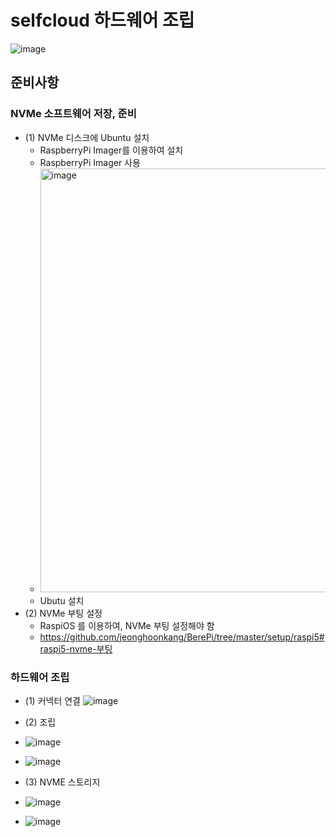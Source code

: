 # selfcloud 하드웨어 조립

![image](https://github.com/jeonghoonkang/selfcloud/assets/4180063/a9088c86-22a6-474b-ac08-cd082944676b)


## 준비사항

### NVMe 소프트웨어 저장, 준비
- (1) NVMe 디스크에 Ubuntu 설치
  - RaspberryPi Imager를 이용하여 설치
  - RaspberryPi Imager 사용 
  - <img width="678" alt="image" src="https://github.com/jeonghoonkang/selfcloud/assets/4180063/fb523df3-e096-4796-82e3-f94d9931376d">
  - Ubutu 설치
- (2) NVMe 부팅 설정
  - RaspiOS 를 이용하여, NVMe 부팅 설정해야 함
  - https://github.com/jeonghoonkang/BerePi/tree/master/setup/raspi5#raspi5-nvme-부팅
  
### 하드웨어 조립 
- (1) 커넥터 연결
![image](https://github.com/jeonghoonkang/selfcloud/assets/4180063/063900fd-a036-47ad-a26e-0eb004157bc7)

- (2) 조립
- ![image](https://github.com/jeonghoonkang/selfcloud/assets/4180063/b713c465-cf68-41a9-8eed-61abfae197af)
- ![image](https://github.com/jeonghoonkang/selfcloud/assets/4180063/d943e763-4328-4668-b06f-16907314aa9b)

- (3) NVME 스토리지
- ![image](https://github.com/jeonghoonkang/selfcloud/assets/4180063/2aca320c-4f36-4bbd-881a-014a2f234b55)
- ![image](https://github.com/jeonghoonkang/selfcloud/assets/4180063/01088db7-1aa0-4906-afa4-01753bf1ded1)


